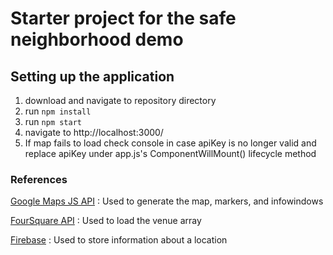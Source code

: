 # Starter project for the safe neighborhood demo

## Setting up the application

1. download and navigate to repository directory
2. run `npm install`
3. run `npm start`
4. navigate to http://localhost:3000/
5. If map fails to load check console in case apiKey is no longer valid and replace apiKey under app.js's ComponentWillMount() lifecycle method

### References

[Google Maps JS API](https://developers.google.com/maps/documentation/javascript/tutorial) : Used to generate the map, markers, and infowindows

[FourSquare API](https://foursquare.com/developers/apps) : Used to load the venue array

[Firebase](https://console.firebase.google.com/u/0/project/safelocation-518d0/database/firestore/data~2FLocationComment) : Used to store information about a location 

